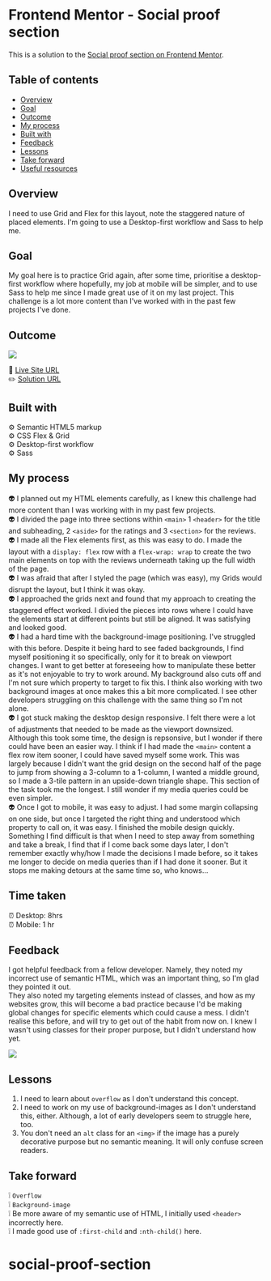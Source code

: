 # Frontend Mentor - Social proof section

This is a solution to the [Social proof section on Frontend Mentor](https://www.frontendmentor.io/challenges/social-proof-section-6e0qTv_bA).

## Table of contents

- [Overview](#overview)
- [Goal](#goal)
- [Outcome](#outcome)
- [My process](#my-process)
- [Built with](#built-with)
- [Feedback](#feedback)
- [Lessons](#lessons)
- [Take forward](#take-forward)
- [Useful resources](#useful-resources)

## Overview

I need to use Grid and Flex for this layout, note the staggered nature of placed elements. I'm going to use a Desktop-first workflow and Sass to help me.

## Goal

My goal here is to practice Grid again, after some time, prioritise a desktop-first workflow where hopefully, my job at mobile will be simpler, and to use Sass to help me since I made great use of it on my last project. This challenge is a lot more content than I've worked with in the past few projects I've done.

## Outcome

![](/images/social-proof-desktop.png)

:jigsaw: [Live Site URL](https://i000o.github.io/social-proof-section/)  
:pencil2: [Solution URL](https://www.frontendmentor.io/solutions/grid-and-flex-social-proof-section-VUGR_eTz3P)

## Built with

:gear: Semantic HTML5 markup  
:gear: CSS Flex & Grid  
:gear: Desktop-first workflow  
:gear: Sass

## My process

:alien: I planned out my HTML elements carefully, as I knew this challenge had more content than I was working with in my past few projects.  
:alien: I divided the page into three sections within `<main>` 1 `<header>` for the title and subheading, 2 `<aside>` for the ratings and 3 `<section>` for the reviews.  
:alien: I made all the Flex elements first, as this was easy to do. I made the layout with a `display: flex` row with a `flex-wrap: wrap` to create the two main elements on top with the reviews underneath taking up the full width of the page.  
:alien: I was afraid that after I styled the page (which was easy), my Grids would disrupt the layout, but I think it was okay.  
:alien: I approached the grids next and found that my approach to creating the staggered effect worked. I divied the pieces into rows where I could have the elements start at different points but still be aligned. It was satisfying and looked good.  
:alien: I had a hard time with the background-image positioning. I've struggled with this before. Despite it being hard to see faded backgrounds, I find myself positioning it so specifically, only for it to break on viewport changes. I want to get better at foreseeing how to manipulate these better as it's not enjoyable to try to work around. My background also cuts off and I'm not sure which property to target to fix this. I think also working with two background images at once makes this a bit more complicated. I see other developers struggling on this challenge with the same thing so I'm not alone.  
:alien: I got stuck making the desktop design responsive. I felt there were a lot of adjustments that needed to be made as the viewport downsized. Although this took some time, the design is repsonsive, but I wonder if there could have been an easier way. I think if I had made the `<main>` content a flex row item sooner, I could have saved myself some work. This was largely because I didn't want the grid design on the second half of the page to jump from showing a 3-column to a 1-column, I wanted a middle ground, so I made a 3-tile pattern in an upside-down triangle shape. This section of the task took me the longest. I still wonder if my media queries could be even simpler.  
:alien: Once I got to mobile, it was easy to adjust. I had some margin collapsing on one side, but once I targeted the right thing and understood which property to call on, it was easy. I finished the mobile design quickly. Something I find difficult is that when I need to step away from something and take a break, I find that if I come back some days later, I don't remember exactly why/how I made the decisions I made before, so it takes me longer to decide on media queries than if I had done it sooner. But it stops me making detours at the same time so, who knows...

## Time taken

:alarm_clock: Desktop: 8hrs  
:alarm_clock: Mobile: 1 hr

## Feedback

I got helpful feedback from a fellow developer. Namely, they noted my incorrect use of semantic HTML, which was an important thing, so I'm glad they pointed it out.  
They also noted my targeting elements instead of classes, and how as my websites grow, this will become a bad practice because I'd be making global changes for specific elements which could cause a mess. I didn't realise this before, and will try to get out of the habit from now on. I knew I wasn't using classes for their proper purpose, but I didn't understand how yet.

![](images/social-proof-feedback.png)

## Lessons

1. I need to learn about `overflow` as I don't understand this concept.
2. I need to work on my use of background-images as I don't understand this, either. Although, a lot of early developers seem to struggle here, too.
3. You don't need an `alt` class for an `<img>` if the image has a purely decorative purpose but no semantic meaning. It will only confuse screen readers.

## Take forward

:grey_exclamation: `Overflow`  
:grey_exclamation: `Background-image`  
:grey_exclamation: Be more aware of my semantic use of HTML, I initially used `<header>` incorrectly here.  
:grey_exclamation: I made good use of `:first-child` and `:nth-child()` here.

# social-proof-section
